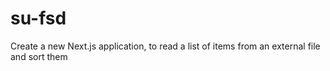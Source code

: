 # su-fsd
Create a new Next.js application, to read a list of items from an external file and sort them
